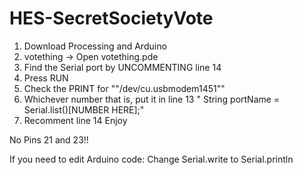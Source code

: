 # HES-SecretSocietyVote

1. Download Processing and Arduino
2. votething -> Open votething.pde
3. Find the Serial port by UNCOMMENTING line 14
4. Press RUN
5. Check the PRINT for ""/dev/cu.usbmodem1451"" 
6. Whichever number that is, put it in line 13 "  String portName = Serial.list()[NUMBER HERE];" 
7. Recomment line 14
Enjoy

No Pins 21 and 23!!

If you need to edit Arduino code: 
Change Serial.write to Serial.println 
